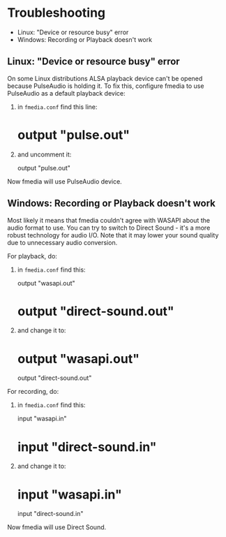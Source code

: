 # Troubleshooting

* Linux: "Device or resource busy" error
* Windows: Recording or Playback doesn't work


## Linux: "Device or resource busy" error

On some Linux distributions ALSA playback device can't be opened because PulseAudio is holding it.  To fix this, configure fmedia to use PulseAudio as a default playback device:

1. in `fmedia.conf` find this line:

	# output "pulse.out"

2. and uncomment it:

	output "pulse.out"

Now fmedia will use PulseAudio device.


## Windows: Recording or Playback doesn't work

Most likely it means that fmedia couldn't agree with WASAPI about the audio format to use.  You can try to switch to Direct Sound - it's a more robust technology for audio I/O.  Note that it may lower your sound quality due to unnecessary audio conversion.

For playback, do:

1. in `fmedia.conf` find this:

	output "wasapi.out"
	# output "direct-sound.out"

2. and change it to:

	# output "wasapi.out"
	output "direct-sound.out"

For recording, do:

1. in `fmedia.conf` find this:

	input "wasapi.in"
	# input "direct-sound.in"

2. and change it to:

	# input "wasapi.in"
	input "direct-sound.in"

Now fmedia will use Direct Sound.

